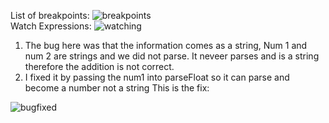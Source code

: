 List of breakpoints:
<img src="[explore/devtools/result-calculateSum.png](https://github.com/mmaster2020/fa21-cse110-lab4/blob/1628e6b6009250e05db975a5372543b8680e06ee/explore/devtools/result-calculateSum.png)" alt="breakpoints">
<br>
Watch Expressions:
<img src="[explore/devtools/result-dataType.png](https://github.com/mmaster2020/fa21-cse110-lab4/blob/1628e6b6009250e05db975a5372543b8680e06ee/explore/devtools/result-calculateSum.png)" alt="watching">

1. The bug here was that the information comes as a string, Num 1 and num 2 are strings and we did not parse. It neveer parses and is a string therefore the addition is not correct. 
2. I fixed it by passing the num1 into parseFloat so it can parse and become a number not a string
This is the fix:
<img src="[explore/devtools/fix.png](https://github.com/mmaster2020/fa21-cse110-lab4/blob/1628e6b6009250e05db975a5372543b8680e06ee/explore/devtools/fix.png)" alt="bugfixed">




